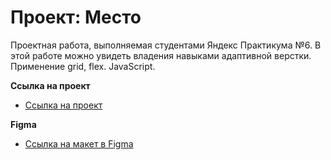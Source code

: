 # Проект: Место

Проектная работа, выполняемая студентами Яндекс Практикума №6.
В этой работе можно увидеть владения навыками адаптивной верстки.
Применение grid, flex. JavaScript.

**Ссылка на проект**

* [Ссылка на проект](https://kharchenkode.github.io/mesto/)

**Figma**

* [Ссылка на макет в Figma](https://www.figma.com/file/2cn9N9jSkmxD84oJik7xL7/JavaScript.-Sprint-4?node-id=0%3A1)
